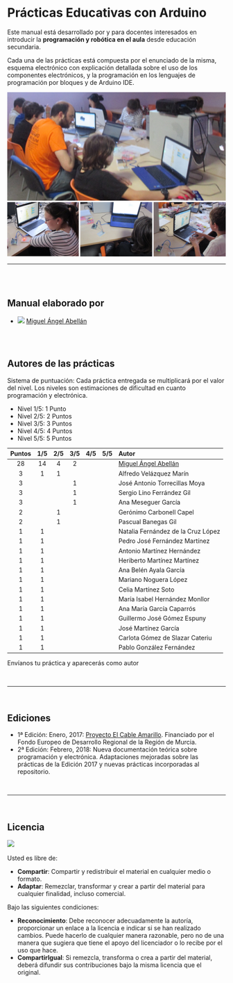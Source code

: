 # Prácticas Educativas con Arduino

Este manual está desarrollado por y para docentes interesados en introducir la **programación y robótica en el aula** desde educación secundaria.

Cada una de las prácticas está compuesta por el enunciado de la misma, esquema electrónico con explicación detallada sobre el uso de los componentes electrónicos, y la programación en los lenguajes de programación por bloques y de Arduino IDE.

![](assets/portada.png)


---


<br><br>


## Manual elaborado por

* ![](https://avatars0.githubusercontent.com/u/12022187?s=20) [Miguel Ángel Abellán](https://github.com/migueabellan)



<br><br>


## Autores de las prácticas

Sistema de puntuación: Cada práctica entregada se multiplicará por el valor del nivel. Los niveles son estimaciones de dificultad en cuanto programación y electrónica.
- Nivel 1/5: 1 Punto
- Nivel 2/5: 2 Puntos
- Nivel 3/5: 3 Puntos
- Nivel 4/5: 4 Puntos
- Nivel 5/5: 5 Puntos

| Puntos | 1/5   | 2/5   | 3/5   | 4/5   | 5/5   | Autor | 
| :---:  | :---: | :---: | :---: | :---: | :---: | :---  |
| 28     |  14   |  4    |  2    |       |       | [Miguel Ángel Abellán](Autores/README.md#miguel-ángel-abellán) |
| 3      |  1    |  1    |       |       |       | Alfredo Velázquez Marín |
| 3      |       |       |  1    |       |       | José Antonio Torrecillas Moya |
| 3      |       |       |  1    |       |       | Sergio Lino Ferrández Gil |
| 3      |       |       |  1    |       |       | Ana Meseguer García |
| 2      |       |  1    |       |       |       | Gerónimo Carbonell Capel |
| 2      |       |  1    |       |       |       | Pascual Banegas Gil |
| 1      |  1    |       |       |       |       | Natalia Fernández de la Cruz López |
| 1      |  1    |       |       |       |       | Pedro José Fernández Martínez |
| 1      |  1    |       |       |       |       | Antonio Martínez Hernández |
| 1      |  1    |       |       |       |       | Heriberto Martínez Martínez |
| 1      |  1    |       |       |       |       | Ana Belén Ayala García |
| 1      |  1    |       |       |       |       | Mariano Noguera López |
| 1      |  1    |       |       |       |       | Celia Martínez Soto |
| 1      |  1    |       |       |       |       | María Isabel Hernández Monllor |
| 1      |  1    |       |       |       |       | Ana María García Caparrós |
| 1      |  1    |       |       |       |       | Guillermo José Gómez Espuny |
| 1      |  1    |       |       |       |       | José Martínez García |
| 1      |  1    |       |       |       |       | Carlota Gómez de Slazar Cateriu |
| 1      |  1    |       |       |       |       | Pablo González Fernández |

Envíanos tu práctica y aparecerás como autor


<br>

---

<br>

## Ediciones

* 1ª Edición: Enero, 2017: [Proyecto El Cable Amarillo](https://github.com/ElCableAmarillo/Listado-de-practicas). Financiado por el Fondo Europeo de Desarrollo Regional de la Región de Murcia. 
* 2ª Edición: Febrero, 2018: Nueva documentación teórica sobre programación y electrónica. Adaptaciones mejoradas sobre las prácticas de la Edición 2017 y nuevas prácticas incorporadas al repositorio.

<br>

---

<br>

## Licencia

<img src="http://i.creativecommons.org/l/by-sa/4.0/88x31.png" />

Usted es libre de:

* **Compartir**: Compartir y redistribuir el material en cualquier medio o formato.
* **Adaptar**: Remezclar, transformar y crear a partir del material para cualquier finalidad, incluso comercial.

Bajo las siguientes condiciones:

* **Reconocimiento**: Debe reconocer adecuadamente la autoría, proporcionar un enlace a la licencia e indicar si se han realizado cambios. Puede hacerlo de cualquier manera razonable, pero no de una manera que sugiera que tiene el apoyo del licenciador o lo recibe por el uso que hace.
* **CompartirIgual**: Si remezcla, transforma o crea a partir del material, deberá difundir sus contribuciones bajo la misma licencia que el original.